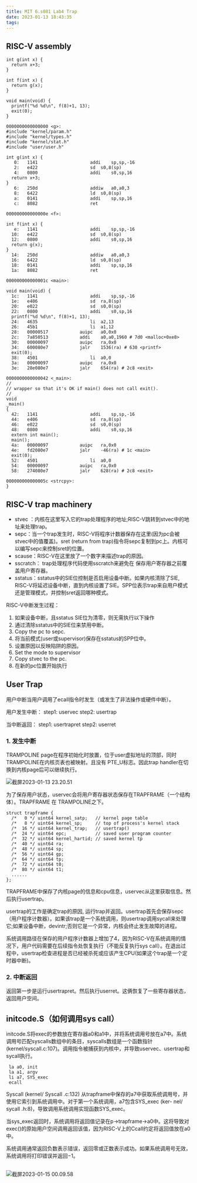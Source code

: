 ```yaml
---
title: MIT 6.s081 Lab4 Trap
date: 2023-01-13 18:43:35
tags:
---
```


## RISC-V assembly

```
int g(int x) {
  return x+3;
}

int f(int x) {
  return g(x);
}

void main(void) {
  printf("%d %d\n", f(8)+1, 13);
  exit(0);
}
```

```
0000000000000000 <g>:
#include "kernel/param.h"
#include "kernel/types.h"
#include "kernel/stat.h"
#include "user/user.h"

int g(int x) {
   0:	1141                	addi	sp,sp,-16
   2:	e422                	sd	s0,8(sp)
   4:	0800                	addi	s0,sp,16
  return x+3;
}
   6:	250d                	addiw	a0,a0,3
   8:	6422                	ld	s0,8(sp)
   a:	0141                	addi	sp,sp,16
   c:	8082                	ret

000000000000000e <f>:

int f(int x) {
   e:	1141                	addi	sp,sp,-16
  10:	e422                	sd	s0,8(sp)
  12:	0800                	addi	s0,sp,16
  return g(x);
}
  14:	250d                	addiw	a0,a0,3
  16:	6422                	ld	s0,8(sp)
  18:	0141                	addi	sp,sp,16
  1a:	8082                	ret

000000000000001c <main>:

void main(void) {
  1c:	1141                	addi	sp,sp,-16
  1e:	e406                	sd	ra,8(sp)
  20:	e022                	sd	s0,0(sp)
  22:	0800                	addi	s0,sp,16
  printf("%d %d\n", f(8)+1, 13);
  24:	4635                	li	a2,13
  26:	45b1                	li	a1,12
  28:	00000517          	auipc	a0,0x0
  2c:	7a850513          	addi	a0,a0,1960 # 7d0 <malloc+0xe8>
  30:	00000097          	auipc	ra,0x0
  34:	600080e7          	jalr	1536(ra) # 630 <printf>
  exit(0);
  38:	4501                	li	a0,0
  3a:	00000097          	auipc	ra,0x0
  3e:	28e080e7          	jalr	654(ra) # 2c8 <exit>

0000000000000042 <_main>:
//
// wrapper so that it's OK if main() does not call exit().
//
void
_main()
{
  42:	1141                	addi	sp,sp,-16
  44:	e406                	sd	ra,8(sp)
  46:	e022                	sd	s0,0(sp)
  48:	0800                	addi	s0,sp,16
  extern int main();
  main();
  4a:	00000097          	auipc	ra,0x0
  4e:	fd2080e7          	jalr	-46(ra) # 1c <main>
  exit(0);
  52:	4501                	li	a0,0
  54:	00000097          	auipc	ra,0x0
  58:	274080e7          	jalr	628(ra) # 2c8 <exit>

000000000000005c <strcpy>:
}
```

## RISC-V trap machinery

- stvec ：内核在这里写入它的trap处理程序的地址;RISC-V跳转到stvec中的地址来处理trap。
- sepc：当一个trap发生时，RISC-V将程序计数器保存在这里(因为pc会被stvec中的值覆盖)。sret (return from trap)指令将sepc复制到pc上。内核可以编写sepc来控制sret的位置。
- scause：RISC-V在这里放了一个数字来描述trap的原因。
- sscratch： trap处理程序代码使用sscratch来避免在 保存用户寄存器之前覆盖用户寄存器。
- sstatus：sstatus中的SIE位控制是否启用设备中断。如果内核清除了SIE, RISC-V将延迟设备中断，直到内核设置了SIE。SPP位表示trap来自用户模式还是管理模式，并控制sret返回哪种模式。

RISC-V中断发生过程：

1. 如果设备中断，且sstatus SIE位为清零，则无需执行以下操作
2. 通过清除sstatus中的SIE位来禁用中断。
3. Copy the pc to sepc.
4. 将当前模式(user或supervisor)保存在sstatus的SPP位中。
5. 设置原因以反映陷阱的原因。
6. Set the mode to supervisor
7. Copy stvec to the pc.
8. 在新的pc位置开始执行

## User Trap

用户中断当用户调用了ecall指令时发生（或发生了非法操作或硬件中断）。

用户发生中断：
step1: uservec
step2: usertrap

当中断返回：
step1: usertrapret
step2: userret

### 1. 发生中断

TRAMPOLINE page在程序初始化时放置，位于user虚拟地址的顶部，同时TRAMPOLINE在内核页表也被映射。且没有 PTE_U标志。因此trap handler在切换到内核page后可以继续执行。

![截屏2023-01-13 23.20.51](https://raw.githubusercontent.com/muchengl/pic_storage/main/uPic/%E6%88%AA%E5%B1%8F2023-01-13%2023.20.51.png)

为了保存用户状态，uservec会将用户寄存器状态保存在TRAPFRAME（一个结构体）。TRAPFRAME 在 TRAMPOLINE之下。

```
struct trapframe {
  /*   0 */ uint64 kernel_satp;   // kernel page table
  /*   8 */ uint64 kernel_sp;     // top of process's kernel stack
  /*  16 */ uint64 kernel_trap;   // usertrap()
  /*  24 */ uint64 epc;           // saved user program counter
  /*  32 */ uint64 kernel_hartid; // saved kernel tp
  /*  40 */ uint64 ra;
  /*  48 */ uint64 sp;
  /*  56 */ uint64 gp;
  /*  64 */ uint64 tp;
  /*  72 */ uint64 t0;
  /*  80 */ uint64 t1;
  ......
};
```

TRAPFRAME中保存了内核page的信息和cpu信息，uservec从这里获取信息。然后执行usertrap。

 usertrap的工作是确定trap的原因, 运行trap并返回。usertrap首先会保存sepc（用户程序计数器）。如果该trap是一个系统调用，则usertrap调用sycall来处理它;如果设备中断，devintr;否则它是一个异常，内核会终止发生故障的进程。

系统调用路径在保存的用户程序计数器上增加了4，因为RISC-V在系统调用的情况下，用户代码需要在后续指令处恢复执行（不能反复执行sys call）。在退出过程中，usertrap检查进程是否已经被杀死或应该产生CPU(如果这个trap是一个定时器中断)。

### 2. 中断返回

返回第一步是运行usertrapret。然后执行userret。这俩恢复了一些寄存器状态，返回用户空间。

## initcode.S（如何调用sys call）

initcode.S将exec的参数放在寄存器a0和a1中，并将系统调用号放在a7中。系统调用号匹配syscalls数组中的条目，syscalls数组是一个函数指针(kernel/syscall.c:107)。调用指令被捕获到内核中，并导致uservec、usertrap和sycall执行。

```
 la a0, init
 la a1, argv
 li a7, SYS_exec
 ecall
```

Syscall (kernel/ Syscall .c:132) 从trapframe中保存的a7中获取系统调用号，并使用它索引到系统调用中。对于第一个系统调用，a7包含SYS_exec (ker- nel/ sycall .h:8)，导致调用系统调用实现函数SYS_exec。

当sys_exec返回时，系统调用将返回值记录在p->trapframe->a0中。这将导致对exec()的原始用户空间调用返回该值，因为RISC-V上的Ccall约定将返回值放在a0中。

系统调用通常返回负数表示错误，返回零或正数表示成功。如果系统调用号无效，系统调用将打印错误并返回−1。

## 

![截屏2023-01-15 00.09.58](https://raw.githubusercontent.com/muchengl/pic_storage/main/uPic/%E6%88%AA%E5%B1%8F2023-01-15%2000.09.58.png)






